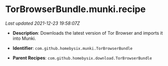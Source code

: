 # TorBrowserBundle.munki.recipe

_Last updated 2021-12-23 19:58:07Z_

- **Description**: Downloads the latest version of Tor Browser and imports it into Munki.

- **Identifier**: `com.github.homebysix.munki.TorBrowserBundle`

- **Parent Recipes**: `com.github.homebysix.download.TorBrowserBundle`